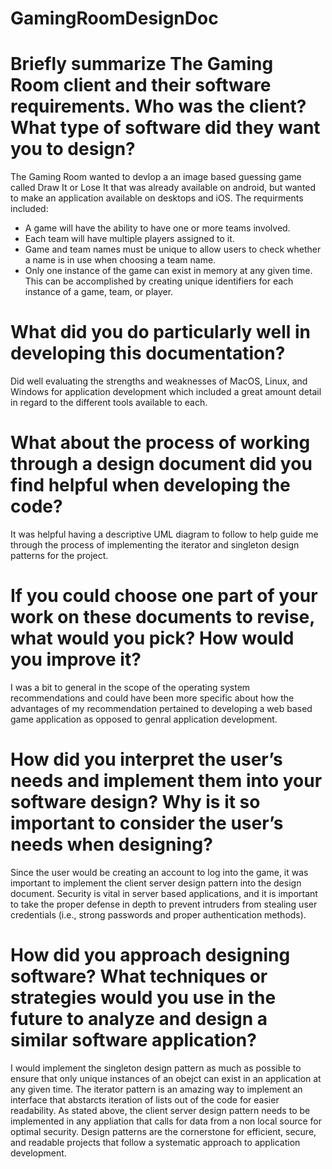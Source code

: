 # GamingRoomDesignDoc

# Briefly summarize The Gaming Room client and their software requirements. Who was the client? What type of software did they want you to design?
The Gaming Room wanted to devlop a an image based guessing game called Draw It or Lose It that was already available on android, but wanted to make an application available on desktops and iOS.
The requirments included: 
  - A game will have the ability to have one or more teams involved.
  - Each team will have multiple players assigned to it.
  - Game and team names must be unique to allow users to check whether a name is in use when choosing a team name.
  - Only one instance of the game can exist in memory at any given time. This can be accomplished by creating unique identifiers for each instance of a game, team, or player.
  
# What did you do particularly well in developing this documentation?
Did well evaluating the strengths and weaknesses of MacOS, Linux, and Windows for application development which included a great amount detail in regard to the different tools available to each.

# What about the process of working through a design document did you find helpful when developing the code?
It was helpful having a descriptive UML diagram to follow to help guide me through the process of implementing the iterator and singleton design patterns for the project.

# If you could choose one part of your work on these documents to revise, what would you pick? How would you improve it?
I was a bit to general in the scope of the operating system recommendations and could have been more specific about how the advantages of my recommendation pertained to developing a web based game application as opposed to genral application development.

# How did you interpret the user’s needs and implement them into your software design? Why is it so important to consider the user’s needs when designing?
Since the user would be creating an account to log into the game, it was important to implement the client server design pattern into the design document. Security is vital in server based applications, and it is important to take the proper defense in depth to prevent intruders from stealing user credentials (i.e., strong passwords and proper authentication methods).

# How did you approach designing software? What techniques or strategies would you use in the future to analyze and design a similar software application?
I would implement the singleton design pattern as much as possible to ensure that only unique instances of an obejct can exist in an application at any given time. The iterator pattern is an amazing way to implement an interface that abstarcts iteration of lists out of the code for easier readability. As stated above, the client server design pattern needs to be implemented in any appliation that calls for data from a non local source for optimal security. Design patterns are the cornerstone for efficient, secure, and readable projects that follow a systematic approach to application development.
